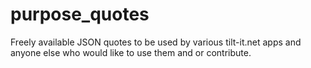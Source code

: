# purpose_quotes
Freely available JSON quotes to be used by various tilt-it.net apps and anyone else who would like to use them and or contribute. 
